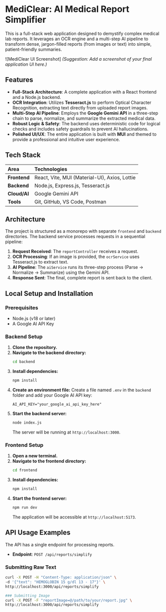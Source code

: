 # MediClear: AI Medical Report Simplifier

This is a full-stack web application designed to demystify complex medical lab reports. It leverages an OCR engine and a multi-step AI pipeline to transform dense, jargon-filled reports (from images or text) into simple, patient-friendly summaries.

![MediClear UI Screenshot]
*(Suggestion: Add a screenshot of your final application UI here.)*

## Features

- **Full-Stack Architecture**: A complete application with a React frontend and a Node.js backend.
- **OCR Integration**: Utilizes **Tesseract.js** to perform Optical Character Recognition, extracting text directly from uploaded report images.
- **Multi-Step AI Pipeline**: Employs the **Google Gemini API** in a three-step chain to parse, normalize, and summarize the extracted medical data.
- **Robust Logic & Safety**: The backend uses deterministic code for logical checks and includes safety guardrails to prevent AI hallucinations.
- **Polished UI/UX**: The entire application is built with **MUI** and themed to provide a professional and intuitive user experience.

## Tech Stack

| Area          | Technologies                                                    |
| :------------ | :-------------------------------------------------------------- |
| **Frontend** | React, Vite, MUI (Material-UI), Axios, Lottie                   |
| **Backend** | Node.js, Express.js, Tesseract.js                               |
| **Cloud/AI** | Google Gemini API                                               |
| **Tools** | Git, GitHub, VS Code, Postman                                   |

## Architecture

The project is structured as a monorepo with separate `frontend` and `backend` directories. The backend service processes requests in a sequential pipeline:

1.  **Request Received**: The `reportController` receives a request.
2.  **OCR Processing**: If an image is provided, the `ocrService` uses Tesseract.js to extract text.
3.  **AI Pipeline**: The `aiService` runs its three-step process (Parse -> Normalize -> Summarize) using the Gemini API.
4.  **Response Sent**: The final, complete report is sent back to the client.

## Local Setup and Installation

### Prerequisites
* Node.js (v18 or later)
* A Google AI API Key

### Backend Setup
1.  **Clone the repository.**
2.  **Navigate to the backend directory:**
    ```bash
    cd backend
    ```
3.  **Install dependencies:**
    ```bash
    npm install
    ```
4.  **Create an environment file:** Create a file named `.env` in the `backend` folder and add your Google AI API key:
    ```
    AI_API_KEY="your_google_ai_api_key_here"
    ```
5.  **Start the backend server:**
    ```bash
    node index.js
    ```
    The server will be running at `http://localhost:3000`.

### Frontend Setup
1.  **Open a new terminal.**
2.  **Navigate to the frontend directory:**
    ```bash
    cd frontend
    ```
3.  **Install dependencies:**
    ```bash
    npm install
    ```
4.  **Start the frontend server:**
    ```bash
    npm run dev
    ```
    The application will be accessible at `http://localhost:5173`.

## API Usage Examples

The API has a single endpoint for processing reports.

* **Endpoint**: `POST /api/reports/simplify`

### Submitting Raw Text
```bash
curl -X POST -H "Content-Type: application/json" \
-d '{"text": "HEMOGLOBIN 15 g/dl 13 - 17"}' \
http://localhost:3000/api/reports/simplify

### Submitting Image
curl -X POST -F "reportImage=@/path/to/your/report.jpg" \
http://localhost:3000/api/reports/simplify
